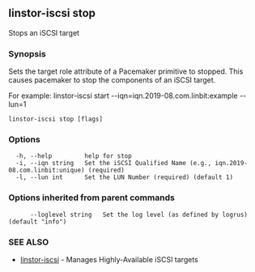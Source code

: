 ## linstor-iscsi stop

Stops an iSCSI target

### Synopsis

Sets the target role attribute of a Pacemaker primitive to stopped.
This causes pacemaker to stop the components of an iSCSI target.

For example:
linstor-iscsi start --iqn=iqn.2019-08.com.linbit:example --lun=1

```
linstor-iscsi stop [flags]
```

### Options

```
  -h, --help         help for stop
  -i, --iqn string   Set the iSCSI Qualified Name (e.g., iqn.2019-08.com.linbit:unique) (required)
  -l, --lun int      Set the LUN Number (required) (default 1)
```

### Options inherited from parent commands

```
      --loglevel string   Set the log level (as defined by logrus) (default "info")
```

### SEE ALSO

* [linstor-iscsi](linstor-iscsi.md)	 - Manages Highly-Available iSCSI targets

